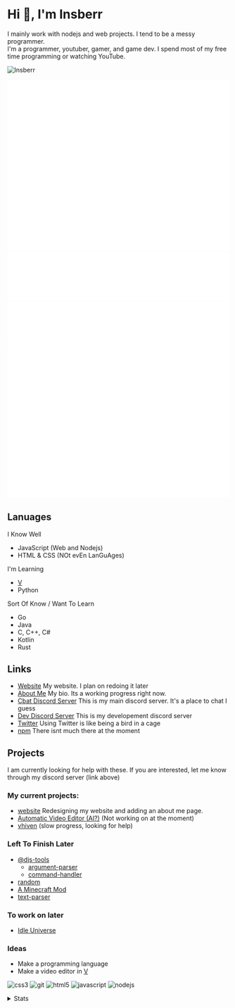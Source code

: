# Hi 👋, I'm Insberr
I mainly work with nodejs and web projects. I tend to be a messy programmer.  
I'm a programmer, youtuber, gamer, and game dev. I spend most of my free time programming or watching YouTube.  

<img src="https://komarev.com/ghpvc/?username=insberr" alt="Insberr" />

![Metrics](https://github.com/insberr/insberr/blob/master/metrics.svg)
![Mastered](https://github.com/insberr/insberr/blob/master/topics.svg)
![Most used languages](https://github.com/insberr/insberr/blob/master/languages.svg)
![Habits](https://github.com/insberr/insberr/blob/master/habits.svg)

## Lanuages
I Know Well
- JavaScript (Web and Nodejs)
- HTML & CSS (NOt evEn LanGuAges)

I'm Learning
- [V](https://vlang.io)
- Python

Sort Of Know / Want To Learn
- Go
- Java
- C, C++, C#
- Kotlin
- Rust

## Links
- [Website](https://insberr.github.io/) My website. I plan on redoing it later
- [About Me](https://insberr.github.io/profile) My bio. Its a working progress right now.
- [Cbat Discord Server](https://discord.gg/gRMbZyU) This is my main discord server. It's a place to chat I guess
- [Dev Discord Server](https://discord.gg/PSNKV6EB9A) This is my developement discord server
- [Twitter](https://twitter.com/insberr) Using Twitter is like being a bird in a cage
- [npm](https://www.npmjs.com/~insberr) There isnt much there at the moment

## Projects
I am currently looking for help with these. If you are interested, let me know through my discord server (link above)
### My current projects:
- [website](https://insberr.github.io) Redesigning my website and adding an about me page.
- [Automatic Video Editor (AI?)](https://github.com/insberr/videoEditorAI) (Not working on at the moment)
- [vhiven](https://github.com/insberr/vhiven) (slow progress, looking for help)

### Left To Finish Later
- [@djs-tools](https://github.com/djs-tools)
  - [argument-parser](https://github.com/djs-tools/argument-parser)
  - [command-handler](https://github.com/djs-tools/command-handler)
- [random](https://github.com/insberr/random)
- [A Minecraft Mod](https://github.com/insberr/minecraft-fabric-mod) 
- [text-parser](https://github.com/insberr/text-parser)

### To work on later
- [Idle Universe](https://github.com/insberr/idle-universe)

### Ideas
- Make a programming language
- Make a video editor in [V](https://vlang.io)


<p align="left">
  <img src="https://devicons.github.io/devicon/devicon.git/icons/css3/css3-original-wordmark.svg" alt="css3" width="20" height="20"/>
  <img src="https://www.vectorlogo.zone/logos/git-scm/git-scm-icon.svg" alt="git" width="20" height="20"/>
  <img src="https://devicons.github.io/devicon/devicon.git/icons/html5/html5-original-wordmark.svg" alt="html5" width="20" height="20"/>
  <img src="https://devicons.github.io/devicon/devicon.git/icons/javascript/javascript-original.svg" alt="javascript" width="20" height="20"/>
  <img src="https://devicons.github.io/devicon/devicon.git/icons/nodejs/nodejs-original-wordmark.svg" alt="nodejs" width="20" height="20"/>
</p>


<details>
  <summary>Stats</summary>
  <br>
  
  <img src="https://github-readme-stats.vercel.app/api?username=insberr&count_private=true&show_icons=true&theme=dark" alt="Github Stats" align="center" />
  <img src="https://github-readme-stats.vercel.app/api/wakatime?username=insberr&theme=dark" alt="WakaTime Stats" align="center" />
  <img src="https://github-readme-stats.vercel.app/api/top-langs/?username=insberr&theme=dark&langs_count=10" alt="Top lanuages" align="center" />
  
</details>

